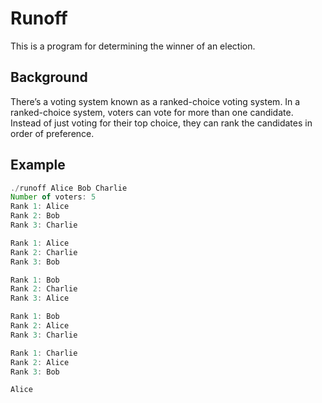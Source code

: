 
# Runoff

This is a program for determining the winner of an election.
## Background

There’s a voting system known as a ranked-choice voting system. In a ranked-choice system, voters can vote for more than one candidate. Instead of just voting for their top choice, they can rank the candidates in order of preference.
## Example

```javascript
./runoff Alice Bob Charlie
Number of voters: 5
Rank 1: Alice
Rank 2: Bob
Rank 3: Charlie

Rank 1: Alice
Rank 2: Charlie
Rank 3: Bob

Rank 1: Bob
Rank 2: Charlie
Rank 3: Alice

Rank 1: Bob
Rank 2: Alice
Rank 3: Charlie

Rank 1: Charlie
Rank 2: Alice
Rank 3: Bob

Alice
```


